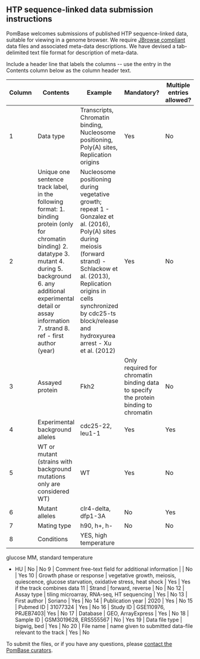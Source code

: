 ## HTP sequence-linked data submission instructions

PomBase welcomes submissions of published HTP sequence-linked data, suitable for viewing in a genome browser. We require [JBrowse compliant](https://www.pombase.org/faq/data-submission-and-formats) data files and associated meta-data descriptions. We have devised a tab-delimited text file format for description of meta-data. 

Include a header line that labels the columns -- use the entry in the Contents column below as the column header text.

Column | Contents | Example | Mandatory? | Multiple entries allowed?
-------|----------|---------|------------|--------------------------
1 | Data type | Transcripts, Chromatin binding, Nucleosome positioning, Poly(A) sites, Replication origins | Yes | No
2 | Unique one sentence track label, in the following format: 1. binding protein (only for chromatin binding) 2. datatype 3. mutant 4. during 5. background 6. any additional experimental detail or assay information 7. strand 8. ref - first author (year) | Nucleosome positioning during vegetative growth; repeat 1 - Gonzalez et al. (2016), Poly(A) sites during meiosis (forward strand) - Schlackow et al. (2013), Replication origins in cells synchronized by cdc25-ts block/release and hydroxyurea arrest - Xu et al. (2012)  | Yes | No
3 | Assayed protein | Fkh2 | Only required for chromatin binding data to specify the protein binding to chromatin | No
4 | Experimental background alleles | cdc25-22, leu1-1 | Yes | Yes
5 | WT or mutant (strains with background mutations only are considered WT) | WT | Yes | No
6 | Mutant alleles | clr4-delta, dfp1-3A | No | Yes
7 | Mating type | h90, h+, h- | No | No
8 | Conditions | YES, high temperature 
glucose MM, standard temperature 
+ HU | No | No
9 | Comment free-text field for additional information | | No | Yes
10 | Growth phase or response | vegetative growth, meiosis,  quiescence, glucose starvation, oxidative stress, heat shock | Yes | Yes if the track combines data
11 | Strand | forward, reverse | No | No
12 | Assay type | tiling microarray, RNA-seq, HT sequencing  | Yes | No
13 | First author | Soriano | Yes | No
14 | Publication year | 2020 | Yes | No
15 | Pubmed ID | 31077324 | Yes | No
16 | Study ID | GSE110976, PRJEB7403| Yes | No
17 | Database | GEO, ArrayExpress | Yes | No
18 | Sample ID | GSM3019628, ERS555567 | No | Yes
19 | Data file type | bigwig, bed | Yes | No
20 | File name | name given to submitted data-file relevant to the track | Yes | No

To submit the files, or if you have any questions, please [contact the PomBase curators](mailto:helpdesk@pombase.org).
